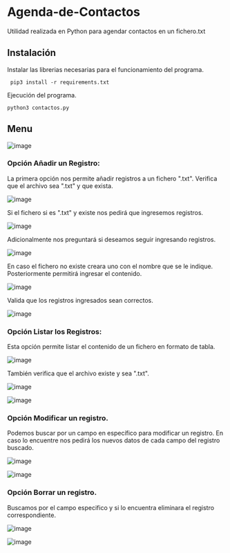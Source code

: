 # Agenda-de-Contactos
Utilidad realizada en Python para agendar contactos en un fichero.txt
## Instalación
Instalar las librerias necesarias para el funcionamiento del programa.
```python3
 pip3 install -r requirements.txt
```
Ejecución del programa.

```python3
python3 contactos.py
```

## Menu 
![image](https://github.com/Secwj/Agenda-de-Contactos/assets/134982179/7f0dbe38-2762-401f-9f21-4bbcd5659859)

### Opción Añadir un Registro:

La primera opción nos permite añadir registros a un fichero ".txt". Verifica que el archivo sea ".txt" y que exista.

![image](https://github.com/Secwj/Agenda-de-Contactos/assets/134982179/17b6d332-4b48-456d-ae0e-9032fbb83e09)

Si el fichero si es ".txt" y existe nos pedirá que ingresemos registros.

![image](https://github.com/Secwj/Agenda-de-Contactos/assets/134982179/49ce9983-2bc2-420a-b8fc-7fa2f8c7a162)

Adicionalmente nos preguntará si deseamos seguir ingresando registros.

![image](https://github.com/Secwj/Agenda-de-Contactos/assets/134982179/a8e6750c-c969-4de9-8ff1-cce1b545750e)

En caso el fichero no existe creara uno con el nombre que se le indique. Posteriormente permitirá ingresar el contenido.

![image](https://github.com/Secwj/Agenda-de-Contactos/assets/134982179/1d507eca-95ef-4010-9781-782a2f643821)

Valida que los registros ingresados sean correctos.

![image](https://github.com/Secwj/Agenda-de-Contactos/assets/134982179/de157d6b-8d16-41ea-ba0a-648ba5e7671e)


### Opción Listar los Registros:

Esta opción permite listar el contenido de un fichero en formato de tabla.

![image](https://github.com/Secwj/Agenda-de-Contactos/assets/134982179/bd7b3001-1391-4c33-ad8b-407a5388d9fd)


También verifica que el archivo existe y sea ".txt".

![image](https://github.com/Secwj/Agenda-de-Contactos/assets/134982179/d80c1809-1d61-4058-aab2-eef3161cac36)


![image](https://github.com/Secwj/Agenda-de-Contactos/assets/134982179/786b916b-9606-4617-83d3-9cc729b1faaa)


### Opción Modificar un registro.

Podemos buscar por un campo en específico para modificar un registro. En caso lo encuentre nos pedirá los nuevos datos de cada campo del registro buscado.

![image](https://github.com/Secwj/Agenda-de-Contactos/assets/134982179/71e26b46-c392-4b5b-b369-10ea2c781b3a)

![image](https://github.com/Secwj/Agenda-de-Contactos/assets/134982179/f146d745-5cb8-49ed-9f77-c9d7b1dfba9c)

### Opción Borrar un registro.

Buscamos por el campo especifico y si lo encuentra eliminara el registro correspondiente.

![image](https://github.com/Secwj/Agenda-de-Contactos/assets/134982179/c031ff0d-209f-4b76-af53-a205a55e5dd5)


![image](https://github.com/Secwj/Agenda-de-Contactos/assets/134982179/350a6e47-708f-4201-918d-dd9de6adef5a)


